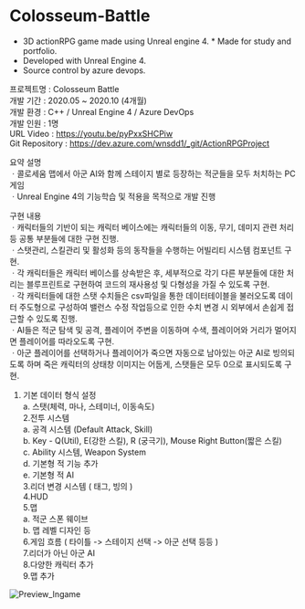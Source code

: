 # Colosseum-Battle
* 3D actionRPG game made using Unreal engine 4. * Made for study and portfolio.  
* Developed with Unreal Engine 4.  
* Source control by azure devops.

프로젝트명 : Colosseum Battle  
개발 기간 : 2020.05 ~ 2020.10 (4개월)  
개발 환경 : C++ / Unreal Engine 4 / Azure DevOps  
개발 인원 : 1명  
URL Video : https://youtu.be/pyPxxSHCPiw   
Git Repository : https://dev.azure.com/wnsdd1/_git/ActionRPGProject  
  
요약 설명  
ㆍ콜로세움 맵에서 아군 AI와 함께 스테이지 별로 등장하는 적군들을 모두 처치하는 PC게임  
ㆍUnreal Engine 4의 기능학습 및 적용을 목적으로 개발 진행  
  
구현 내용  
ㆍ캐릭터들의 기반이 되는 캐릭터 베이스에는 캐릭터들의 이동, 무기, 데미지 관련 처리 등 공통 부분들에 대한 구현 진행.  
ㆍ스탯관리, 스킬관리 및 활성화 등의 동작들을 수행하는 어빌리티 시스템 컴포넌트 구현.  
ㆍ각 캐릭터들은 캐릭터 베이스를 상속받은 후, 세부적으로 각기 다른 부분들에 대한 처리는 블루프린트로 구현하여 코드의 재사용성 및 다형성을 가질 수 있도록 구현.  
ㆍ각 캐릭터들에 대한 스탯 수치들은 csv파일을 통한 데이터테이블을 불러오도록 데이터 주도형으로 구성하여 밸런스 수정 작업등으로 인한 수치 변경 시 외부에서 손쉽게 접근할 수 있도록 진행.  
ㆍAI들은 적군 탐색 및 공격, 플레이어 주변을 이동하며 수색, 플레이어와 거리가 멀어지면 플레이어를 따라오도록 구현.  
ㆍ아군 플레이어를 선택하거나 플레이어가 죽으면 자동으로 남아있는 아군 AI로 빙의되도록 하며 죽은 캐릭터의 상태창 이미지는 어둡게, 스탯들은 모두 0으로 표시되도록 구현.  
  
1. 기본 데이터 형식 설정  
  a. 스탯(체력, 마나, 스테미너, 이동속도)  
2.전투 시스템  
  a. 공격 시스템 (Default Attack, Skill)  
  b. Key - Q(Util), E(강한 스킬), R (궁극기), Mouse Right Button(짧은 스킬)  
  c. Ability 시스템, Weapon System  
  d. 기본형 적 기능 추가  
  e. 기본형 적 AI  
3.리더 변경 시스템 ( 태그, 빙의 )  
4.HUD  
5.맵  
  a. 적군 스폰 웨이브  
  b. 맵 레벨 디자인 등  
6.게임 흐름 ( 타이틀 -> 스테이지 선택 -> 아군 선택 등등 )  
7.리더가 아닌 아군 AI  
8.다양한 캐릭터 추가  
9.맵 추가  
  
![Preview_Ingame](https://user-images.githubusercontent.com/62101267/159232227-8445b70b-0a63-4162-aefe-d66c145fc665.png)
